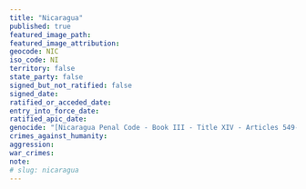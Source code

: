 ```yaml
---
title: "Nicaragua"
published: true
featured_image_path:
featured_image_attribution:
geocode: NIC
iso_code: NI
territory: false
state_party: false
signed_but_not_ratified: false
signed_date:
ratified_or_acceded_date:
entry_into_force_date:
ratified_apic_date:
genocide: "[Nicaragua Penal Code - Book III - Title XIV - Articles 549-552](https://iccdb.hrlc.net/data/doc/347/)"
crimes_against_humanity:
aggression:
war_crimes:
note:
# slug: nicaragua
---
```

